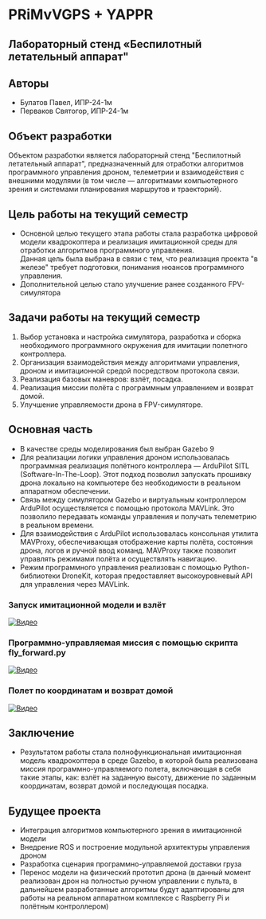 # PRiMvVGPS + YAPPR

## Лабораторный стенд «Беспилотный летательный аппарат"

## Авторы
- Булатов Павел, ИПР-24-1м
- Перваков Святогор, ИПР-24-1м

## Объект разработки
Объектом разработки является лабораторный стенд "Беспилотный летательный аппарат", предназначенный для отработки алгоритмов программного управления дроном, телеметрии и взаимодействия с внешними модулями (в том числе — алгоритмами компьютерного зрения и системами планирования маршрутов и траекторий).

## Цель работы на текущий семестр
- Основной целью текущего этапа работы стала разработка цифровой модели квадрокоптера и реализация имитационной среды для отработки алгоритмов программного управления.  
Данная цель была выбрана в связи с тем, что реализация проекта "в железе" требует подготовки, понимания нюансов программного управления.
- Дополнительной целью стало улучшение ранее созданного FPV-симулятора

## Задачи работы на текущий семестр
1. Выбор установка и настройка симулятора, разработка и сборка необходимого программного окружения для имитации полетного контроллера.
2. Организация взаимодействия между алгоритмами управления, дроном и имитационной средой посредством протокола связи.
3. Реализация базовых маневров: взлёт, посадка.
4. Реализация миссии полёта с программным управлением и возврат домой.
5. Улучшение управляемости дрона в FPV-симуляторе.

## Основная часть
- В качестве среды моделирования был выбран Gazebo 9
- Для реализации логики управления дроном использовалась программная реализация полётного контроллера — ArduPilot SITL (Software-In-The-Loop). Этот подход позволил запускать прошивку дрона локально на компьютере без необходимости в реальном аппаратном обеспечении.
- Связь между симулятором Gazebo и виртуальным контроллером ArduPilot осуществляется с помощью протокола MAVLink. Это позволило передавать команды управления и получать телеметрию в реальном времени.
- Для взаимодействия с ArduPilot использовалась консольная утилита MAVProxy, обеспечивающая отображение карты полёта, состояния дрона, логов и ручной ввод команд. MAVProxy также позволит управлять режимами полёта и осуществлять навигацию.
- Режим программного управления реализован с помощью Python-библиотеки DroneKit, которая предоставляет высокоуровневый API для управления через MAVLink. 

### Запуск имитационной модели и взлёт
[![Видео](https://img.youtube.com/vi/KKikE-8tJtc/hqdefault.jpg)](https://www.youtube.com/watch?v=KKikE-8tJtc)

### Программно-управляемая миссия с помощью скрипта fly_forward.py
[![Видео](https://img.youtube.com/vi/cyLYSvqcywg/hqdefault.jpg)](https://www.youtube.com/watch?v=cyLYSvqcywg)

### Полет по координатам и возврат домой
[![Видео](https://img.youtube.com/vi/8ESFbyPvtf4/hqdefault.jpg)](https://www.youtube.com/watch?v=8ESFbyPvtf4)

## Заключение
- Результатом работы стала полнофункциональная имитационная модель квадрокоптера в среде Gazebo, в которой была реализована миссия программно-управляемого полета, включающая в себя такие этапы, как: взлёт на заданную высоту, движение по заданным координатам, возврат домой и последующая посадка.

## Будущее проекта
- Интеграция алгоритмов компьютерного зрения в имитационной модели
- Внедрение ROS и построение модульной архитектуры управления дроном
- Разработка сценария программно-управляемой доставки груза
- Перенос модели на физический прототип дрона (в данный момент реализован дрон на полностью ручном управлении с пульта, в дальнейшем разработанные алгоритмы будут адаптированы для работы на реальном аппаратном комплексе с Raspberry Pi и полётным контроллером)


